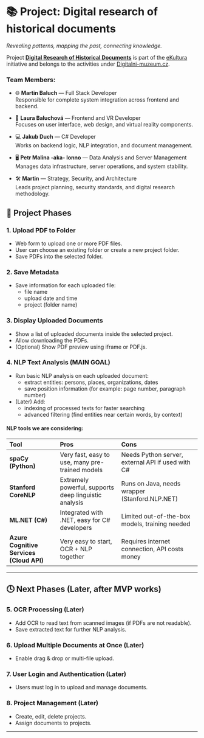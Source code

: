 # 📚 Project: Digital research of historical documents	
*Revealing patterns, mapping the past, connecting knowledge.*

Project **[Digital Research of Historical Documents](https://research.digitalni-muzeum.cz)** is part of the [eKultura](https://ekultura.eu) initiative and belongs to the activities under [Digitalni-muzeum.cz](https://digitalni-muzeum.cz).


### Team Members:

- 🌐 **Martin Baluch** — Full Stack Developer  
  Responsible for complete system integration across frontend and backend.

- 🎨 **Laura Baluchová** — Frontend and VR Developer  
  Focuses on user interface, web design, and virtual reality components.

- 💻 **Jakub Duch** — C# Developer  
  Works on backend logic, NLP integration, and document management.

- 🖥 **Petr Malina -aka- Ionno** — Data Analysis and Server Management  
  Manages data infrastructure, server operations, and system stability.

- 🛠 **Martin** — Strategy, Security, and Architecture  
  Leads project planning, security standards, and digital research methodology.


## 🚀 Project Phases

### 1. Upload PDF to Folder 
- Web form to upload one or more PDF files.
- User can choose an existing folder or create a new project folder.
- Save PDFs into the selected folder.

### 2. Save Metadata 
- Save information for each uploaded file:
  - file name
  - upload date and time
  - project (folder name)

### 3. Display Uploaded Documents
- Show a list of uploaded documents inside the selected project.
- Allow downloading the PDFs.
- (Optional) Show PDF preview using iframe or PDF.js.

### 4. NLP Text Analysis (MAIN GOAL)

- Run basic NLP analysis on each uploaded document:
  - extract entities: persons, places, organizations, dates
  - save position information (for example: page number, paragraph number)
- (Later) Add:
  - indexing of processed texts for faster searching
  - advanced filtering (find entities near certain words, by context)

#### NLP tools we are considering:

| Tool | Pros | Cons |
|:---|:---|:---|
| **spaCy (Python)** | Very fast, easy to use, many pre-trained models | Needs Python server, external API if used with C# |
| **Stanford CoreNLP** | Extremely powerful, supports deep linguistic analysis | Runs on Java, needs wrapper (Stanford.NLP.NET) |
| **ML.NET (C#)** | Integrated with .NET, easy for C# developers | Limited out-of-the-box models, training needed |
| **Azure Cognitive Services (Cloud API)** | Very easy to start, OCR + NLP together | Requires internet connection, API costs money |



---

## 🕓 Next Phases (Later, after MVP works)

### 5. OCR Processing (Later)
- Add OCR to read text from scanned images (if PDFs are not readable).
- Save extracted text for further NLP analysis.

### 6. Upload Multiple Documents at Once (Later)
- Enable drag & drop or multi-file upload.

### 7. User Login and Authentication (Later)
- Users must log in to upload and manage documents.

### 8. Project Management (Later)
- Create, edit, delete projects.
- Assign documents to projects.

---
